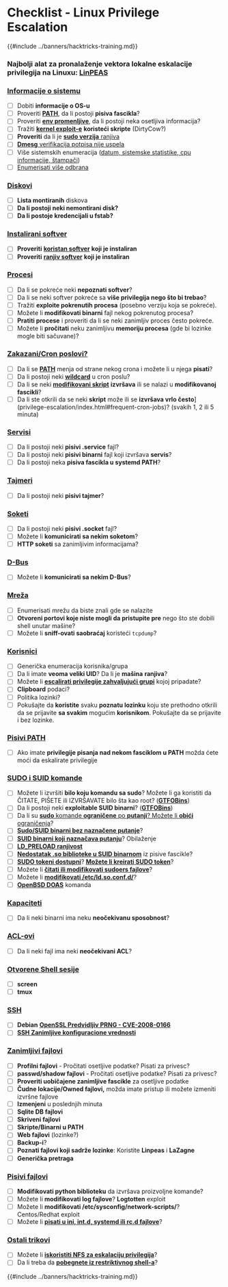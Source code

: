 # Checklist - Linux Privilege Escalation

{{#include ../banners/hacktricks-training.md}}

### **Najbolji alat za pronalaženje vektora lokalne eskalacije privilegija na Linuxu:** [**LinPEAS**](https://github.com/carlospolop/privilege-escalation-awesome-scripts-suite/tree/master/linPEAS)

### [Informacije o sistemu](privilege-escalation/index.html#system-information)

- [ ] Dobiti **informacije o OS-u**
- [ ] Proveriti [**PATH**](privilege-escalation/index.html#path), da li postoji **pisiva fascikla**?
- [ ] Proveriti [**env promenljive**](privilege-escalation/index.html#env-info), da li postoji neka osetljiva informacija?
- [ ] Tražiti [**kernel exploit-e**](privilege-escalation/index.html#kernel-exploits) **koristeći skripte** (DirtyCow?)
- [ ] **Proveriti** da li je [**sudo verzija** ranjiva](privilege-escalation/index.html#sudo-version)
- [ ] [**Dmesg** verifikacija potpisa nije uspela](privilege-escalation/index.html#dmesg-signature-verification-failed)
- [ ] Više sistemskih enumeracija ([datum, sistemske statistike, cpu informacije, štampači](privilege-escalation/index.html#more-system-enumeration))
- [ ] [Enumerisati više odbrana](privilege-escalation/index.html#enumerate-possible-defenses)

### [Diskovi](privilege-escalation/index.html#drives)

- [ ] **Lista montiranih** diskova
- [ ] **Da li postoji neki nemontirani disk?**
- [ ] **Da li postoje kredencijali u fstab?**

### [**Instalirani softver**](privilege-escalation/index.html#installed-software)

- [ ] **Proveriti** [**koristan softver**](privilege-escalation/index.html#useful-software) **koji je instaliran**
- [ ] **Proveriti** [**ranjiv softver**](privilege-escalation/index.html#vulnerable-software-installed) **koji je instaliran**

### [Procesi](privilege-escalation/index.html#processes)

- [ ] Da li se pokreće neki **nepoznati softver**?
- [ ] Da li se neki softver pokreće sa **više privilegija nego što bi trebao**?
- [ ] Tražiti **exploite pokrenutih procesa** (posebno verziju koja se pokreće).
- [ ] Možete li **modifikovati binarni** fajl nekog pokrenutog procesa?
- [ ] **Pratiti procese** i proveriti da li se neki zanimljiv proces često pokreće.
- [ ] Možete li **pročitati** neku zanimljivu **memoriju procesa** (gde bi lozinke mogle biti sačuvane)?

### [Zakazani/Cron poslovi?](privilege-escalation/index.html#scheduled-jobs)

- [ ] Da li se [**PATH**](privilege-escalation/index.html#cron-path) menja od strane nekog crona i možete li u njega **pisati**?
- [ ] Da li postoji neki [**wildcard**](privilege-escalation/index.html#cron-using-a-script-with-a-wildcard-wildcard-injection) u cron poslu?
- [ ] Da li se neki [**modifikovani skript**](privilege-escalation/index.html#cron-script-overwriting-and-symlink) **izvršava** ili se nalazi u **modifikovanoj fascikli**?
- [ ] Da li ste otkrili da se neki **skript** može ili se **izvršava vrlo često**](privilege-escalation/index.html#frequent-cron-jobs)? (svakih 1, 2 ili 5 minuta)

### [Servisi](privilege-escalation/index.html#services)

- [ ] Da li postoji neki **pisivi .service** fajl?
- [ ] Da li postoji neki **pisivi binarni** fajl koji izvršava **servis**?
- [ ] Da li postoji neka **pisiva fascikla u systemd PATH**?

### [Tajmeri](privilege-escalation/index.html#timers)

- [ ] Da li postoji neki **pisivi tajmer**?

### [Soketi](privilege-escalation/index.html#sockets)

- [ ] Da li postoji neki **pisivi .socket** fajl?
- [ ] Možete li **komunicirati sa nekim soketom**?
- [ ] **HTTP soketi** sa zanimljivim informacijama?

### [D-Bus](privilege-escalation/index.html#d-bus)

- [ ] Možete li **komunicirati sa nekim D-Bus**?

### [Mreža](privilege-escalation/index.html#network)

- [ ] Enumerisati mrežu da biste znali gde se nalazite
- [ ] **Otvoreni portovi koje niste mogli da pristupite pre** nego što ste dobili shell unutar mašine?
- [ ] Možete li **sniff-ovati saobraćaj** koristeći `tcpdump`?

### [Korisnici](privilege-escalation/index.html#users)

- [ ] Generička enumeracija korisnika/grupa
- [ ] Da li imate **veoma veliki UID**? Da li je **mašina** **ranjiva**?
- [ ] Možete li [**escalirati privilegije zahvaljujući grupi**](privilege-escalation/interesting-groups-linux-pe/) kojoj pripadate?
- [ ] **Clipboard** podaci?
- [ ] Politika lozinki?
- [ ] Pokušajte da **koristite** svaku **poznatu lozinku** koju ste prethodno otkrili da se prijavite **sa svakim** mogućim **korisnikom**. Pokušajte da se prijavite i bez lozinke.

### [Pisivi PATH](privilege-escalation/index.html#writable-path-abuses)

- [ ] Ako imate **privilegije pisanja nad nekom fasciklom u PATH** možda ćete moći da eskalirate privilegije

### [SUDO i SUID komande](privilege-escalation/index.html#sudo-and-suid)

- [ ] Možete li izvršiti **bilo koju komandu sa sudo**? Možete li ga koristiti da ČITATE, PIŠETE ili IZVRŠAVATE bilo šta kao root? ([**GTFOBins**](https://gtfobins.github.io))
- [ ] Da li postoji neki **exploitable SUID binarni**? ([**GTFOBins**](https://gtfobins.github.io))
- [ ] Da li su [**sudo** komande **ograničene** po **putanji**? Možete li **obići** ograničenja](privilege-escalation/index.html#sudo-execution-bypassing-paths)?
- [ ] [**Sudo/SUID binarni bez naznačene putanje**](privilege-escalation/index.html#sudo-command-suid-binary-without-command-path)?
- [ ] [**SUID binarni koji naznačava putanju**](privilege-escalation/index.html#suid-binary-with-command-path)? Obilaženje
- [ ] [**LD_PRELOAD ranjivost**](privilege-escalation/index.html#ld_preload)
- [ ] [**Nedostatak .so biblioteke u SUID binarnom**](privilege-escalation/index.html#suid-binary-so-injection) iz pisive fascikle?
- [ ] [**SUDO tokeni dostupni**](privilege-escalation/index.html#reusing-sudo-tokens)? [**Možete li kreirati SUDO token**](privilege-escalation/index.html#var-run-sudo-ts-less-than-username-greater-than)?
- [ ] Možete li [**čitati ili modifikovati sudoers fajlove**](privilege-escalation/index.html#etc-sudoers-etc-sudoers-d)?
- [ ] Možete li [**modifikovati /etc/ld.so.conf.d/**](privilege-escalation/index.html#etc-ld-so-conf-d)?
- [ ] [**OpenBSD DOAS**](privilege-escalation/index.html#doas) komanda

### [Kapaciteti](privilege-escalation/index.html#capabilities)

- [ ] Da li neki binarni ima neku **neočekivanu sposobnost**?

### [ACL-ovi](privilege-escalation/index.html#acls)

- [ ] Da li neki fajl ima neki **neočekivani ACL**?

### [Otvorene Shell sesije](privilege-escalation/index.html#open-shell-sessions)

- [ ] **screen**
- [ ] **tmux**

### [SSH](privilege-escalation/index.html#ssh)

- [ ] **Debian** [**OpenSSL Predvidljiv PRNG - CVE-2008-0166**](privilege-escalation/index.html#debian-openssl-predictable-prng-cve-2008-0166)
- [ ] [**SSH Zanimljive konfiguracione vrednosti**](privilege-escalation/index.html#ssh-interesting-configuration-values)

### [Zanimljivi fajlovi](privilege-escalation/index.html#interesting-files)

- [ ] **Profilni fajlovi** - Pročitati osetljive podatke? Pisati za privesc?
- [ ] **passwd/shadow fajlovi** - Pročitati osetljive podatke? Pisati za privesc?
- [ ] **Proveriti uobičajene zanimljive fascikle** za osetljive podatke
- [ ] **Čudne lokacije/Owned fajlovi,** možda imate pristup ili možete izmeniti izvršne fajlove
- [ ] **Izmenjeni** u poslednjih minuta
- [ ] **Sqlite DB fajlovi**
- [ ] **Skriveni fajlovi**
- [ ] **Skripte/Binarni u PATH**
- [ ] **Web fajlovi** (lozinke?)
- [ ] **Backup-i**?
- [ ] **Poznati fajlovi koji sadrže lozinke**: Koristite **Linpeas** i **LaZagne**
- [ ] **Generička pretraga**

### [**Pisivi fajlovi**](privilege-escalation/index.html#writable-files)

- [ ] **Modifikovati python biblioteku** da izvršava proizvoljne komande?
- [ ] Možete li **modifikovati log fajlove**? **Logtotten** exploit
- [ ] Možete li **modifikovati /etc/sysconfig/network-scripts/**? Centos/Redhat exploit
- [ ] Možete li [**pisati u ini, int.d, systemd ili rc.d fajlove**](privilege-escalation/index.html#init-init-d-systemd-and-rc-d)?

### [**Ostali trikovi**](privilege-escalation/index.html#other-tricks)

- [ ] Možete li [**iskoristiti NFS za eskalaciju privilegija**](privilege-escalation/index.html#nfs-privilege-escalation)?
- [ ] Da li treba da [**pobegnete iz restriktivnog shell-a**](privilege-escalation/index.html#escaping-from-restricted-shells)?

{{#include ../banners/hacktricks-training.md}}
